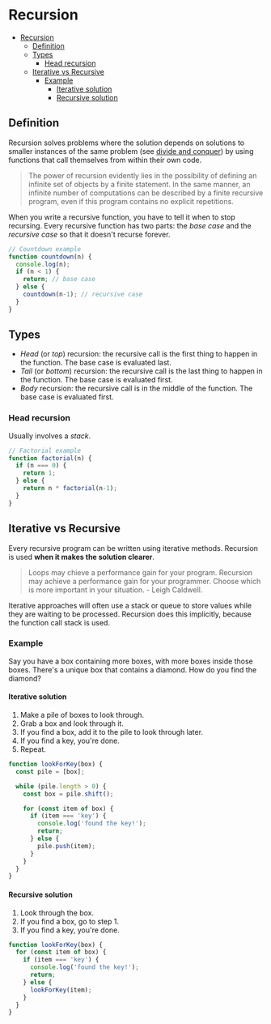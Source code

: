 # Recursion

- [Recursion](#recursion)
  - [Definition](#definition)
  - [Types](#types)
    - [Head recursion](#head-recursion)
  - [Iterative vs Recursive](#iterative-vs-recursive)
    - [Example](#example)
      - [Iterative solution](#iterative-solution)
      - [Recursive solution](#recursive-solution)

## Definition

Recursion solves problems where the solution depends on solutions to smaller instances of the same problem (see [divide and conquer](dq.md)) by using functions that call themselves from within their own code.

> The power of recursion evidently lies in the possibility of defining an infinite set of objects by a finite statement. In the same manner, an infinite number of computations can be described by a finite recursive program, even if this program contains no explicit repetitions.

When you write a recursive function, you have to tell it when to stop recursing. Every recursive function has two parts: the _base case_ and the _recursive case_ so that it doesn't recurse forever.

```js
// Countdown example
function countdown(n) {
  console.log(n);
  if (n < 1) {
    return; // base case
  } else {
    countdown(n-1); // recursive case
  }
}
```

## Types

- _Head_ (or _top_) recursion: the recursive call is the first thing to happen in the function. The base case is evaluated last.
- _Tail_ (or _bottom_) recursion: the recursive call is the last thing to happen in the function. The base case is evaluated first.
- _Body_ recursion: the recursive call is in the middle of the function. The base case is evaluated first.

### Head recursion

Usually involves a _stack_.

```js
// Factorial example
function factorial(n) {
  if (n === 0) {
    return 1;
  } else {
    return n * factorial(n-1);
  }
}
```

## Iterative vs Recursive

Every recursive program can be written using iterative methods. Recursion is used __when it makes the solution clearer__.

> Loops may chieve a performance gain for your program. Recursion may achieve a performance gain for your programmer. Choose which is more important in your situation. - Leigh Caldwell.

Iterative approaches will often use a stack or queue to store values while they are waiting to be processed. Recursion does this implicitly, because the function call stack is used.

### Example

Say you have a box containing more boxes, with more boxes inside those boxes. There's a unique box that contains a diamond. How do you find the diamond?

#### Iterative solution

1. Make a pile of boxes to look through.
2. Grab a box and look through it.
3. If you find a box, add it to the pile to look through later.
4. If you find a key, you're done.
5. Repeat.

```js
function lookForKey(box) {
  const pile = [box];

  while (pile.length > 0) {
    const box = pile.shift();

    for (const item of box) {
      if (item === 'key') {
        console.log('found the key!');
        return;
      } else {
        pile.push(item);
      }
    }
  }
}
```

#### Recursive solution

1. Look through the box.
2. If you find a box, go to step 1.
3. If you find a key, you're done.

```js
function lookForKey(box) {
  for (const item of box) {
    if (item === 'key') {
      console.log('found the key!');
      return;
    } else {
      lookForKey(item);
    }
  }
}
```
